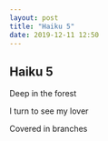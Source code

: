 ```yaml
---
layout: post
title: "Haiku 5"
date: 2019-12-11 12:50
---
```

Haiku 5
-
Deep in the forest

I turn to see my lover

Covered in branches
